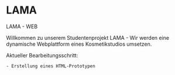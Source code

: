 # LAMA
LAMA - WEB


Willkommen zu unserem Studentenprojekt LAMA - Wir werden eine dynamische Webplattform eines Kosmetikstudios umsetzen.

Aktueller Bearbeitungsschritt:

	- Erstellung eines HTML-Prototypen

